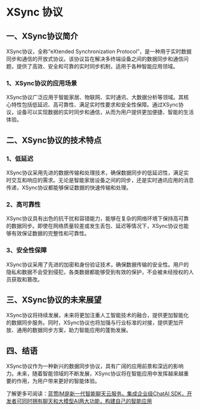 # XSync 协议

## 一、XSync协议简介

XSync协议，全称“eXtended Synchronization Protocol”，是一种用于实时数据同步和通信的开放式协议。该协议旨在解决多终端设备之间的数据同步和通信问题，提供了高效、安全和可靠的实时同步机制，适用于各种智能应用领域。

### 1、XSync协议的应用场景
XSync协议广泛应用于智能家居、物联网、实时通讯、大数据分析等领域。其核心特性包括低延迟、高可靠性、满足实时性要求和安全性保障。通过XSync协议，设备可以实现数据的实时同步和通信，从而为用户提供更加便捷、智能的生活体验。

## 二、XSync协议的技术特点

### 1、低延迟
XSync协议采用先进的数据传输和处理技术，确保数据同步的低延迟性，满足实时交互和响应的需求。无论是智能家居设备之间的同步，还是实时通讯应用的消息传递，XSync协议都能够保证数据的快速传输和处理。

### 2、高可靠性
XSync协议具有出色的抗干扰和容错能力，能够在复杂的网络环境下保持高可靠的数据同步。即使在网络质量较差或发生丢包、延迟等情况下，XSync协议也能够有效保证数据的完整性和可靠性。

### 3、安全性保障
XSync协议采用了先进的加密和身份验证技术，确保数据传输的安全性。用户的隐私和数据不会受到侵犯，各类数据都能够受到有效的保护，不会被未经授权的人员获取和篡改。

## 三、XSync协议的未来展望

XSync协议将持续发展，未来将更加注重人工智能技术的融合，提供更加智能化的数据同步服务。同时，XSync协议也将加强与行业标准的对接，提供更加开放、通用的数据同步方案，助力智能应用的蓬勃发展。

## 四、结语

XSync协议作为一种新兴的数据同步协议，具有广阔的应用前景和深远的影响力。未来，随着智能领域的不断发展，XSync协议将在智能应用中发挥越来越重要的作用，为用户带来更好的智能体验。

了解更多可阅读：[蓝莺IM是新一代智能聊天云服务。集成企业级ChatAI SDK，开发者可同时拥有聊天和大模型AI两大功能，构建自己的智能应用](https://www.lanyingim.com)
